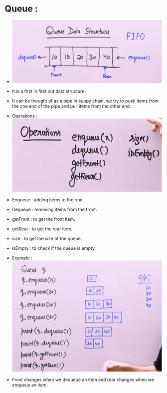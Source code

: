 # Queue :

* ![](2022-06-06-14-33-54.png)

* It is a first in first out data structure.

* It can be thought of as a pipe in suppy chain, we try to push items from the one end of the pipe and pull items from the other end.

* Operations : ![](2022-06-06-14-34-23.png)

* Enqueue : adding items to the rear.

* Dequeue : removing items from the front.

* getFront : to get the front item.

* getRear : to get the rear item.

* size : to get the size of the queue.

* isEmpty : to check if the queue is empty.

* Example :  ![](2022-06-06-14-36-12.png)

* Front changes when we dequeue an item and rear changes when we enqueue an item.


